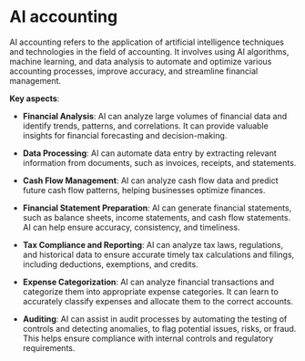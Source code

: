 # AI accounting

AI accounting refers to the application of artificial intelligence techniques and technologies in the field of accounting. It involves using AI algorithms, machine learning, and data analysis to automate and optimize various accounting processes, improve accuracy, and streamline financial management.

**Key aspects**:

* **Financial Analysis**: AI can analyze large volumes of financial data and identify trends, patterns, and correlations. It can provide valuable insights for financial forecasting and decision-making.

* **Data Processing**: AI can automate data entry by extracting relevant information from documents, such as invoices, receipts, and statements.

* **Cash Flow Management**: AI can analyze cash flow data and predict future cash flow patterns, helping businesses optimize finances.

* **Financial Statement Preparation**: AI can generate financial statements, such as balance sheets, income statements, and cash flow statements. AI can help ensure accuracy, consistency, and timeliness.

* **Tax Compliance and Reporting**: AI can analyze tax laws, regulations, and historical data to ensure accurate timely tax calculations and filings, including deductions, exemptions, and credits.

* **Expense Categorization**: AI can analyze financial transactions and categorize them into appropriate expense categories. It can learn to accurately classify expenses and allocate them to the correct accounts.

* **Auditing**: AI can assist in audit processes by automating the testing of controls and detecting anomalies, to flag potential issues, risks, or fraud. This helps ensure compliance with internal controls and regulatory requirements.

